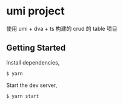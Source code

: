 # umi project

使用 umi + dva + ts 构建的 crud 的 table 项目

## Getting Started

Install dependencies,

```bash
$ yarn
```

Start the dev server,

```bash
$ yarn start
```
